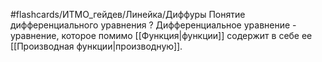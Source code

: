 #flashcards/ИТМО_гейдев/Линейка/Диффуры
Понятие дифференциального уравнения
?
Дифференциальное уравнение - уравнение, которое помимо [[Функция|функции]] содержит в себе ее [[Производная функции|производную]].

